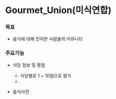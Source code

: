 # Gourmet_Union(미식연합)

### 목표

- 음식에 대해 진지한 사람들의 커뮤니티



### 주요기능

- 식당 정보 및 평점
  - 식당별로 1 ~ 10점으로 평가
  - 

- 음식사전